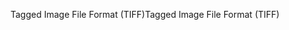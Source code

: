 <span data-ttu-id="4af6c-101">Tagged Image File Format (TIFF)</span><span class="sxs-lookup"><span data-stu-id="4af6c-101">Tagged Image File Format (TIFF)</span></span>